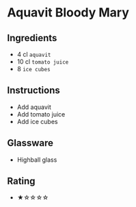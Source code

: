# Aquavit Bloody Mary

## Ingredients
- 4 cl `aquavit`
- 10 cl `tomato juice`
- 8 `ice cubes`

## Instructions
- Add aquavit
- Add tomato juice
- Add ice cubes

## Glassware
- Highball glass

## Rating
- ★☆☆☆☆